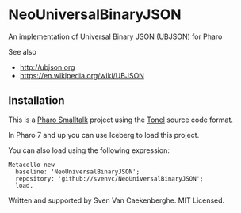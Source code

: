 # NeoUniversalBinaryJSON
An implementation of Universal Binary JSON (UBJSON) for Pharo

See also

- http://ubjson.org
- https://en.wikipedia.org/wiki/UBJSON

## Installation

This is a [Pharo Smalltalk](http://wwww.pharo.st) project 
using the [Tonel](https://github.com/pharo-vcs/tonel) source code format.

In Pharo 7 and up you can use Iceberg to load this project.

You can also load using the following expression:

    Metacello new
      baseline: 'NeoUniversalBinaryJSON';
      repository: 'github://svenvc/NeoUniversalBinaryJSON';
      load.
   
Written and supported by Sven Van Caekenberghe. MIT Licensed.
